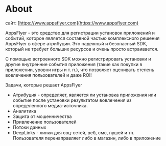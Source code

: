 # About

сайт: [https://www.appsflyer.com](https://www.appsflyer.com)

AppsFlyer - это средство для регистрации установок приложений и событий, которое является составной частью комплексного решения AppsFlyer в сфере атрибуции. Это надежный и безопасный SDK, который не требует больших ресурсов и очень просто встраивается.

С помощью встроенного SDK можно регистрировать установки и другие внутренние события приложения \(такие как покупки в приложении, уровни игры и т. п.\), что позволяет оценивать степень вовлечения пользователей и даже ROI!

Задачи, которые решает AppsFlyer

* Атрибуция - определяет, является ли установка приложения или событие после установки результатом вовлечения из определенного медиа-источника.
* Аналитика
* Защита от мошенничества
* Привлечение пользователей
* Потоки данных
* DeepLinks - линки для соц-сетей, веб, смс, пушей и тп. Пользователя перенаправляет либо в магазин, либо в приложение


